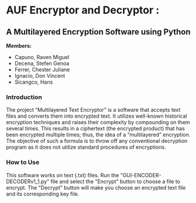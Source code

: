 # AUF Encryptor and Decryptor :
## A Multilayered Encryption Software using Python


**Members:**
- Capuno, Raven Miguel
- Decena, Stefen Genoa
- Ferrer, Chester Juliane
- Ignacio, Don Vincent
- Sicangco, Hans


### Introduction
The project “Multilayered Text Encryptor” is a software that accepts text files and converts them into encrypted text. It utilizes well-known historical encryption techniques and raises their complexity by compounding on them several times. This results in a ciphertext (the encrypted product) that has been encrypted multiple times; thus, the idea of a “multilayered” encryption. The objective of such a formula is to throw off any conventional decryption program as it does not utilize standard procedures of encryptions.

### How to Use
This software works on text (.txt) files. Run the "GUI-ENCODER-DECODERv1_1.py" file and select the "Encrypt" button to choose a file to encrypt. The "Decrypt" button will make you choose an encrypted text file and its corresponding key file. 
